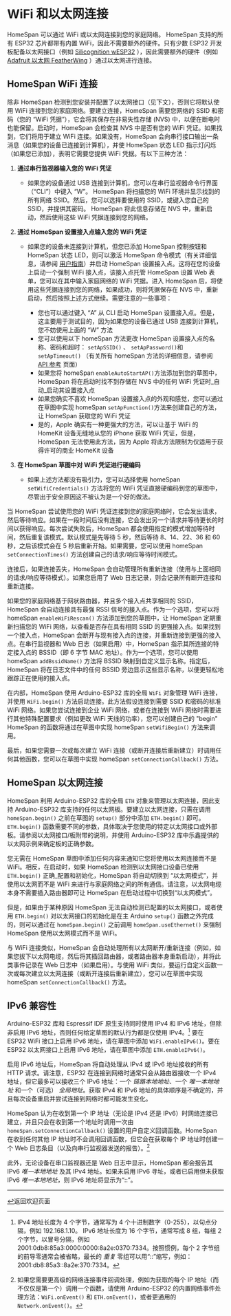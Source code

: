 <!--  原文时间：2025.2.9，校对时间：2025.2.27  -->

# WiFi 和以太网连接

HomeSpan 可以通过 WiFi 或以太网连接到您的家庭网络。 HomeSpan 支持的所有 ESP32 芯片都带有内置 WiFi，因此不需要额外的硬件。只有少数 ESP32 开发板配备以太网接口（例如 [Silicognition wESP32](https://wesp32.com) ），因此需要额外的硬件（例如 [Adafruit 以太网 FeatherWing](https://www.adafruit.com/product/3201) ）通过以太网进行连接。

## HomeSpan WiFi 连接

除非 HomeSpan 检测到您安装并配置了以太网接口（见下文），否则它将默认使用 WiFi 连接到您的家庭网络。要建立连接，HomeSpan 需要您网络的 SSID 和密码（您的 “WiFi 凭据”），它会将其保存在非易失性存储 (NVS) 中，以便在断电时也能保留。启动时，HomeSpan 会检查其 NVS 中是否有您的 WiFi 凭证。如果找到，它们将用于建立 WiFi 连接。如果没有，HomeSpan 会向串行接口输出一条消息（如果您的设备已连接到计算机），并使 HomeSpan 状态 LED 指示灯闪烁（如果您已添加），表明它需要您提供 WiFi 凭据。有以下三种方法：

1. **通过串行监视器输入您的 WiFi 凭证**

    * 如果您的设备通过 USB 连接到计算机，您可以在串行监视器命令行界面（“CLI”）中键入 “W”。 HomeSpan 将扫描您的 WiFi 环境并显示找到的所有网络 SSID。然后，您可以选择要使用的 SSID，或键入您自己的 SSID，并提供其密码。 HomeSpan 将此信息存储在 NVS 中，重新启动，然后使用这些 WiFi 凭据连接到您的网络。
1. **通过 HomeSpan 设置接入点输入您的 WiFi 凭证**

    * 如果您的设备未连接到计算机，但您已添加 HomeSpan 控制按钮和 HomeSpan 状态 LED，则可以激活 HomeSpan 命令模式（有关详细信息，请参阅 [用户指南](UserGuide.md)）并启动 HomeSpan 设置接入点。这将在您的设备上启动一个强制 WiFi 接入点，该接入点托管 HomeSpan 设置 Web 表单，您可以在其中输入家庭网络的 WiFi 凭据。进入 HomeSpan 后，将使用这些凭据连接到您的网络，如果成功，则将凭据保存在 NVS 中，重新启动，然后按照上述方式继续。需要注意的一些事项：

      * 您也可以通过键入 “A” 从 CLI 启动 HomeSpan 设置接入点。但是，这主要用于测试目的，因为如果您的设备已通过 USB 连接到计算机，您不妨使用上面的 “W” 方法
      * 您可以使用以下 homeSpan 方法更改 HomeSpan 设置接入点的名称、密码和超时： `setApSSID()` 、 `setApPassword()`和`setApTimeout()` （有关所有 homeSpan 方法的详细信息，请参阅 [API 参考](Reference.md) 页面）
      * 如果您将 homeSpan `enableAutoStartAP()`方法添加到您的草图中，HomeSpan 将在启动时找不到存储在 NVS 中的任何 WiFi 凭证时_自动_启动其设置接入点
      * 如果您确实不喜欢 HomeSpan 设置接入点的外观和感觉，您可以通过在草图中实现 homeSpan `setApFunction()`方法来创建自己的方法，让 HomeSpan 获取您的 WiFi 凭证
      * 是的，Apple 确实有一种更强大的方法，可以让基于 WiFi 的 HomeKit 设备无缝地从您的 iPhone 获取 WiFi 凭证，但是，HomeSpan 无法使用此方法，因为 Apple 将此方法限制为仅适用于获得许可的商业 HomeKit 设备
      
1. **在 HomeSpan 草图中对 WiFi 凭证进行硬编码**

    * 如果上述方法都没有吸引力，您可以选择使用 homeSpan `setWifiCredentials()` 方法将您的 WiFi 凭证直接硬编码到您的草图中，尽管出于安全原因这不被认为是一个好的做法。

当 HomeSpan 尝试使用您的 WiFi 凭证连接到您的家庭网络时，它会发出请求，然后等待响应。如果在一段时间后没有连接，它会发出另一个请求并等待更长的时间以获得响应。每次尝试失败后，HomeSpan 都会使用指定的模式增加等待时间，然后重复该模式。默认模式是先等待 5 秒，然后等待 8、14、22、36 和 60 秒，之后该模式会在 5 秒后重新开始。如果需要，您可以使用 homeSpan `setConnectionTimes()` 方法创建自己的请求/响应等待时间模式。

连接后，如果连接丢失，HomeSpan 会自动管理所有重新连接（使用与上面相同的请求/响应等待模式）。如果您启用了 Web 日志记录，则会记录所有断开连接和重新连接。

如果您的家庭网络基于网状路由器，并且多个接入点共享相同的 SSID，HomeSpan 会自动连接具有最强 RSSI 信号的接入点。作为一个选项，您可以将 homeSpan `enableWiFiRescan()` 方法添加到您的草图中，让 HomeSpan 定期重新扫描您的 WiFi 网络，以查看是否存在具有相同 SSID 的更强接入点。如果找到一个接入点，HomeSpan 会断开与现有接入点的连接，并重新连接到更强的接入点。在串行监视器和 Web 日志（如果启用）中，HomeSpan 指示其所连接的特定接入点的 BSSID（即 6 字节 MAC 地址）。作为一个选项，您可以使用 homeSpan `addBssidName()` 方法将 BSSID 映射到自定义显示名称。指定后，HomeSpan 将在日志文件中的任何 BSSID 旁边显示这些显示名称，以便更轻松地跟踪正在使用的接入点。

在内部，HomeSpan 使用 Arduino-ESP32 库的全局 `WiFi` 对象管理 WiFi 连接，并使用 `WiFi.begin()` 方法启动连接。此方法假设连接到需要 SSID 和密码的标准 WiFi 网络。如果您尝试连接到企业 WiFi 网络，或者在连接到 WiFi 网络时需要进行其他特殊配置要求（例如更改 WiFi 天线的功率），您可以创建自己的 "begin" HomeSpan 的函数将通过在草图中实现 homeSpan `setWifiBegin()` 方法来调用。

最后，如果您需要一次或每次建立 WiFi 连接（或断开连接后重新建立）时调用任何其他函数，您可以在草图中实现 homeSpan `setConnectionCallback()` 方法。

## HomeSpan 以太网连接

HomeSpan 利用 Arduino-ESP32 库的全局 `ETH` 对象来管理以太网连接，因此支持 Arduino-ESP32 库支持的任何以太网板。要建立以太网连接，只需在调用 `homeSpan.begin()` 之前在草图的 `setup()` 部分中添加 `ETH.begin()` 即可。 `ETH.begin()` 函数需要不同的参数，具体取决于您使用的特定以太网接口或外部板。请参阅以太网接口/板附带的说明，并使用 Arduino-ESP32 库中乐鑫提供的以太网示例来确定板的正确参数。

您无需在 HomeSpan 草图中添加任何内容来通知它您将使用以太网连接而不是 WiFi。相反，在启动时，如果 HomeSpan 检测到以太网接口设备已使用 `ETH.begin()` 正确_配置和初始化，HomeSpan 将自动切换到 “以太网模式”，并使用以太网而不是 WiFi 来进行与家庭网络之间的所有通信。请注意，以太网电缆本身不需要插入路由器即可让 HomeSpan 在启动过程中切换到“以太网模式”。

但是，如果由于某种原因 HomeSpan 无法自动检测已配置的以太网接口，或者使用 `ETH.begin()` 对以太网接口的初始化是在主 Arduino `setup()` 函数之外完成的，则可以通过在 `homeSpan.begin()` 之前调用 `homeSpan.useEthernet()` 来强制 HomeSpan 使用以太网模式而不是 WiFi。

与 WiFi 连接类似，HomeSpan 会自动处理所有以太网断开/重新连接（例如，如果您拔下以太网电缆，然后将其插回路由器，或者路由器本身重新启动），并将此类事件记录在 Web 日志中（如果启用）。与使用 WiFi 类似，要运行自定义函数一次或每次建立以太网连接（或断开连接后重新建立），您可以在草图中实现 homeSpan `setConnectionCallback()` 方法。

## IPv6 兼容性

Arduino-ESP32 库和 Espressif IDF 原生支持同时使用 IPv4 和 IPv6 地址，但除非启用 IPv6 地址，否则任何给定草图的默认行为都是仅使用 IPv4。[^ipv6] 要在 ESP32 WiFi 接口上启用 IPv6 地址，请在草图中添加 `WiFi.enableIPv6()`。要在 ESP32 以太网接口上启用 IPv6 地址，请在草图中添加 `ETH.enableIPv6()`。

[^ipv6]:IPv4 地址长度为 4 个字节，通常写为 4 个十进制数字（0-255），以句点分隔，例如 192.168.1.10。 IPv6 地址长度为 16 个字节，通常写成 8 组，每组 2 个字节，以冒号分隔，例如 2001:0db8:85a3:0000:0000:8a2e:0370:7334。按照惯例，每个 2 字节组的前导零通常会被省略，最长的 *重复* 零组可以用“::”缩写，例如：2001:db8:85a3::8a2e:370:7334。

启用 IPv6 地址后，HomeSpan 将自动处理从 IPv4 或 IPv6 地址接收的所有 HTTP 请求。请注意，ESP32 在连接到网络时通常只会从路由器接收一个 IPv4 地址，但它最多可以接收三个 IPv6 地址：一个 *链路本地地址*、一个 *唯一本地地址* 和一个（可选） *全局地址*。获取 IPv4 和 IPv6 地址的具体顺序是不确定的，并且每次设备重启并尝试连接到网络时都可能发生变化。

HomeSpan 认为在收到第一个 IP 地址（无论是 IPv4 还是 IPv6）时网络连接已建立，并且只会在收到第一个地址时调用一次由 `homeSpan.setConnectionCallback()` 设置的用户自定义回调函数。HomeSpan 在收到任何其他 IP 地址时不会调用回调函数，但它会在获取每个 IP 地址时创建一个 Web 日志条目（以及向串行监视器发送的报告）。[^events]

[^events]:如果您需要更高级的网络连接事件回调处理，例如为获取的每个 IP 地址（而不仅仅是第一个）调用一个函数，请使用 Arduino-ESP32 的内置网络事件处理方法：`WiFi.onEvent()` 和 `ETH.onEvent()`，或者更通用的 `Network.onEvent()`。

此外，无论设备在串口监视器还是 Web 日志中显示，HomeSpan 都会报告其 IPv6 *唯一本地地址* 及其 IPv4 地址。如果未启用 IPv6 寻址，或者已启用但未获取 IPv6 *唯一本地地址*，则 IPv6 地址将显示为“::”。


---

[↩️](../README.md#resources)返回欢迎页面
